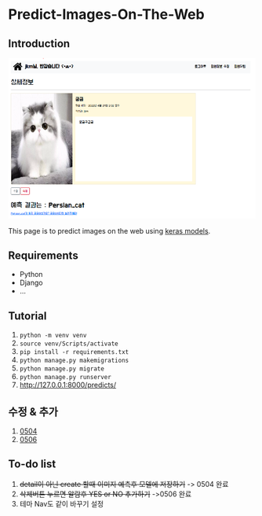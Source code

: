 # Predict-Images-On-The-Web



## Introduction
<img src="./images/Intro.PNG">

This page is to predict images on the web using [keras models](https://keras.io/api/applications/mobilenet/#mobilenetv2-function).



## Requirements

- Python 
- Django
- ...

## Tutorial

1. ```python -m venv venv```
2. ```source venv/Scripts/activate```
3. ``` pip install -r requirements.txt ```
4. ```python manage.py makemigrations```
5. ```python manage.py migrate```
6. ```python manage.py runserver```
7. http://127.0.0.1:8000/predicts/ 



## 수정 & 추가
1. [0504](./record/0504.md)
1. [0506](./record/0506.md)

## To-do list 

1. ~~detail이 아닌 create 할때 이미지 예측후 모델에 저장하기~~ -> 0504 완료
2. ~~삭제버튼 누르면 알람후 YES or NO 추가하기~~ ->0506 완료
3. 테마 Nav도 같이 바꾸기 설정 
